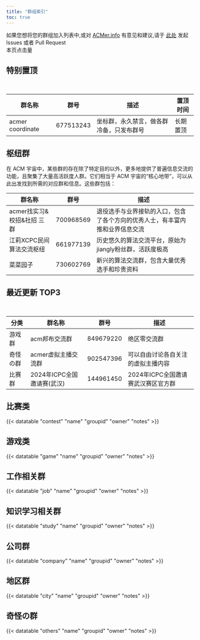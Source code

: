 ```yaml
---
title: "群组索引"
toc: true
---
```


如果您想将您的群组加入列表中,或对 [ACMer.info](https://acmer.info/) 有意见和建议,请于 [此处](https://github.com/acmerindex/acmer-info) 发起 Issues 或者 Pull Request
<br/>
<span>本页点击量<span id="busuanzi_value_page_pv"></span>
<br/>

## 特别置顶

<br/>

| 群名称 | 群号 | 描述 | 置顶时间 |
| ---------------- | --------- | -------- | -------- |
| acmer coordinate | 677513243 | 坐标群，永久禁言，做各群冷备，只发布群号 | 长期置顶 |

## 枢纽群

在 ACM 宇宙中，某些群的存在除了特定目的以外，更多地提供了普遍信息交流的功能，且聚集了大量高活跃度人群。它们相当于 ACM 宇宙的“核心地带”，可以从此出发找到所需的对应群和信息。这些群包括：
<br/>

| 群名称 | 群号 | 描述 |
| ---------------- | --------- | -------- |
| acmer找实习&校招&社招 三群 | 700968569 | 退役选手与业界接轨的入口，包含了各个方向的优秀人士，有丰富内推和业界信息交流 |
| 江莉XCPC民间算法交流枢纽 | 661977139 | 历史悠久的算法交流平台，原始为jiangly粉丝群，活跃度极高 |
| 菜菜园子 | 730602769 | 新兴的算法交流群，包含大量优秀选手和珍贵资料 |

## 最近更新 TOP3

<br/>

| 分类 | 群名称 | 群号 | 描述 |
| -------------- | ---------------- | --------- | -------- |
| 游戏群 | acm邦布交流群 | 849679220 | 绝区零交流群 |
| 奇怪の群 | acmer虚拟主播交流群 | 902547396 | 可以自由讨论各自关注的虚拟主播内容 |
|比赛群|2024年ICPC全国邀请赛(武汉)|144961450|2024年ICPC全国邀请赛武汉赛区官方群|

## 比赛类

{{< datatable "contest" "name" "groupid" "owner" "notes" >}}

## 游戏类

{{< datatable "game" "name" "groupid" "owner" "notes" >}}

## 工作相关群

{{< datatable "job" "name" "groupid" "owner" "notes" >}}

## 知识学习相关群

{{< datatable "study" "name" "groupid" "owner" "notes" >}}

## 公司群

{{< datatable "company" "name" "groupid" "owner" "notes" >}}

## 地区群

{{< datatable "city" "name" "groupid" "owner" "notes" >}}

## 奇怪の群

{{< datatable "others" "name" "groupid" "owner" "notes" >}}
